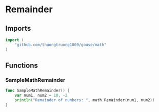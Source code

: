# Remainder

## Imports

```go
import (
	"github.com/thuongtruong1009/gouse/math"
)
```
## Functions


### SampleMathRemainder

```go
func SampleMathRemainder() {
	var num1, num2 = 10, -2
	println("Remainder of numbers: ", math.Remainder(num1, num2))
}
```
